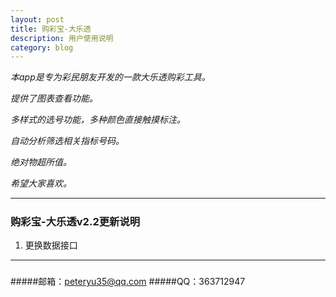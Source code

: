 ```yaml
---
layout: post
title: 购彩宝-大乐透
description: 用户使用说明
category: blog
---
```


*本app是专为彩民朋友开发的一款大乐透购彩工具。*

*提供了图表查看功能。*

*多样式的选号功能，多种颜色直接触摸标注。*

*自动分析筛选相关指标号码。*

*绝对物超所值。*

*希望大家喜欢。*

***
##### 



###  购彩宝-大乐透v2.2更新说明

1.  更换数据接口



***
##### 

#####邮箱：peteryu35@qq.com
#####QQ：363712947
